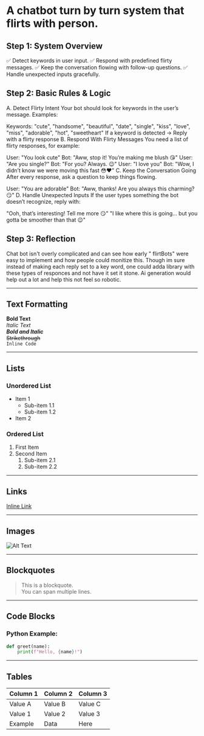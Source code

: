 # A chatbot turn by turn system that flirts with person.

## Step 1: System Overview
✅ Detect keywords in user input.
✅ Respond with predefined flirty messages.
✅ Keep the conversation flowing with follow-up questions.
✅ Handle unexpected inputs gracefully.

## Step 2: Basic Rules & Logic
A. Detect Flirty Intent
Your bot should look for keywords in the user’s message. Examples:

Keywords: "cute", "handsome", "beautiful", "date", "single", "kiss", "love", "miss", "adorable", "hot", "sweetheart"
If a keyword is detected → Reply with a flirty response
B. Respond With Flirty Messages
You need a list of flirty responses, for example:

User: "You look cute"
Bot: "Aww, stop it! You’re making me blush 😘"
User: "Are you single?"
Bot: "For you? Always. 😉"
User: "I love you"
Bot: "Wow, I didn’t know we were moving this fast 😳❤️"
C. Keep the Conversation Going
After every response, ask a question to keep things flowing.

User: "You are adorable"
Bot: "Aww, thanks! Are you always this charming? 😏"
D. Handle Unexpected Inputs
If the user types something the bot doesn’t recognize, reply with:

"Ooh, that’s interesting! Tell me more 😏"
"I like where this is going… but you gotta be smoother than that 😉"

## Step 3: Reflection 
Chat bot isn't overly complicated and can see how early " flirtBots" were easy to implement and how people could monitize this. Though im sure instead of making each reply set to a key word, one could adda library with these types of responces and not have it set it stone. Ai generation would help out a lot and help this not feel so robotic.


---

## Text Formatting
**Bold Text**  
*Italic Text*  
***Bold and Italic***  
~~Strikethrough~~  
`Inline Code`  

---

## Lists

### Unordered List
- Item 1
  - Sub-item 1.1
  - Sub-item 1.2
- Item 2

### Ordered List
1. First Item
2. Second Item
   1. Sub-item 2.1
   2. Sub-item 2.2

---

## Links
[Inline Link](https://www.example.com)

---

## Images
![Alt Text](https://via.placeholder.com/150)

---

## Blockquotes
> This is a blockquote.  
> You can span multiple lines.  

---

## Code Blocks
### Python Example:
```python
def greet(name):
    print(f"Hello, {name}!")
```
---

## Tables

| Column 1 | Column 2 | Column 3 |
|----------|----------|----------|
| Value A  | Value B  | Value C  |
| Value 1  | Value 2  | Value 3  |
| Example  | Data     | Here     |
